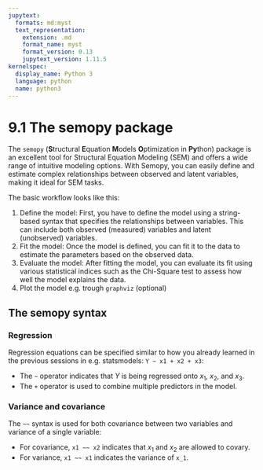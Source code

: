 ```yaml
---
jupytext:
  formats: md:myst
  text_representation:
    extension: .md
    format_name: myst
    format_version: 0.13
    jupytext_version: 1.11.5
kernelspec:
  display_name: Python 3
  language: python
  name: python3
---
```


# 9.1 The semopy package

The `semopy` (**S**tructural **E**quation **M**odels **O**ptimization in **Py**thon) package is an excellent tool for Structural Equation Modeling (SEM) and offers a wide range of intuitive modeling options. With Semopy, you can easily define and estimate complex relationships between observed and latent variables, making it ideal for SEM tasks.

The basic workflow looks like this:

1. Define the model: First, you have to define the model using a string-based syntax that specifies the relationships between variables. This can include both observed (measured) variables and latent (unobserved) variables.
2. Fit the model: Once the model is defined, you can fit it to the data to estimate the parameters based on the observed data.
3. Evaluate the model: After fitting the model, you can evaluate its fit using various statistical indices such as the Chi-Square test to assess how well the model explains the data.
4. Plot the model e.g. trough `graphviz` (optional)

## The semopy syntax

### Regression

Regression equations can be specified similar to how you already learned in the previous sessions in e.g. statsmodels: `Y ~ x1 + x2 + x3`:

- The `~` operator indicates that $Y$ is being regressed onto $x_1$​, $x_2$​, and $x_3$​. 
- The `+` operator is used to combine multiple predictors in the model.

### Variance and covariance

The `~~` syntax is used for both covariance between two variables and variance of a single variable:

- For covariance, `x1 ~~ x2` indicates that $x_1$​ and $x_2$​ are allowed to covary.
- For variance, `x1 ~~ x1` indicates the variance of `x_1`​.

